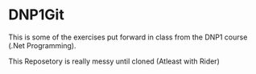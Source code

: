 # DNP1Git

This is some of the exercises put forward in class from the DNP1 course (.Net Programming).

This Reposetory is really messy until cloned (Atleast with Rider)
